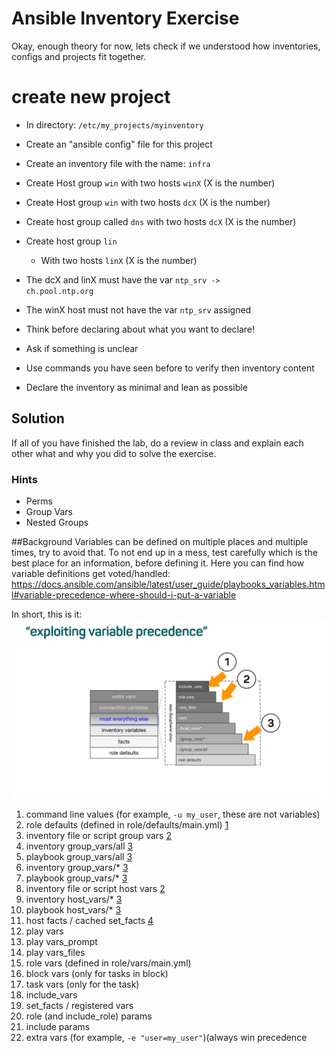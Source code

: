 # Ansible Inventory Exercise
Okay, enough theory for now, lets check if we understood how inventories, configs and projects fit together.

# create new project
* In directory: <code>/etc/my_projects/myinventory</code>
* Create an "ansible config" file for this project
* Create an inventory file with the name: <code>infra</code>
* Create Host group <code>win</code> with two hosts <code>winX</code> (X is the number)
* Create Host group <code>win</code> with two hosts <code>dcX</code> (X is the number)
* Create host group called <code>dns</code> with two hosts <code>dcX</code> (X is the number)
* Create host group <code>lin</code>
	* With two hosts <code>linX</code> (X is the number)
* The dcX and linX must have the var <code>ntp_srv -> ch.pool.ntp.org</code>
* The winX host must not have the var <code>ntp_srv</code> assigned

* Think before declaring about what you want to declare!
* Ask if something is unclear
* Use commands you have seen before to verify then inventory content
* Declare the inventory as minimal and lean as possible

## Solution
If all of you have finished the lab, do a review in class and explain each other what and why you did to solve the exercise.


### Hints
* Perms
* Group Vars
* Nested Groups

##Background
Variables can be defined on multiple places and multiple times, try to avoid that.
To not end up in a mess, test carefully which is the best place for an information, before defining it.
Here you can find how variable definitions get voted/handled:
https://docs.ansible.com/ansible/latest/user_guide/playbooks_variables.html#variable-precedence-where-should-i-put-a-variable

In short, this is it:
![enter image description here](https://github.com/joe-speedboat/workshop.ansible/raw/master/images/ansible_vars2.png)
1.  command line values (for example, `-u my_user`, these are not variables)
2.  role defaults (defined in role/defaults/main.yml) [1](https://docs.ansible.com/ansible/latest/user_guide/playbooks_variables.html#id13)
3.  inventory file or script group vars [2](https://docs.ansible.com/ansible/latest/user_guide/playbooks_variables.html#id14)
4.  inventory group_vars/all [3](https://docs.ansible.com/ansible/latest/user_guide/playbooks_variables.html#id15)
5.  playbook group_vars/all [3](https://docs.ansible.com/ansible/latest/user_guide/playbooks_variables.html#id15)
6.  inventory group_vars/* [3](https://docs.ansible.com/ansible/latest/user_guide/playbooks_variables.html#id15)
7.  playbook group_vars/* [3](https://docs.ansible.com/ansible/latest/user_guide/playbooks_variables.html#id15)
8.  inventory file or script host vars [2](https://docs.ansible.com/ansible/latest/user_guide/playbooks_variables.html#id14)
9.  inventory host_vars/* [3](https://docs.ansible.com/ansible/latest/user_guide/playbooks_variables.html#id15)
10.  playbook host_vars/* [3](https://docs.ansible.com/ansible/latest/user_guide/playbooks_variables.html#id15)
11.  host facts / cached set_facts [4](https://docs.ansible.com/ansible/latest/user_guide/playbooks_variables.html#id16)
12.  play vars
13.  play vars_prompt
14.  play vars_files
15.  role vars (defined in role/vars/main.yml)
16.  block vars (only for tasks in block)
17.  task vars (only for the task)
18.  include_vars
19.  set_facts / registered vars
20.  role (and include_role) params
21.  include params
22.  extra vars (for example, `-e "user=my_user"`)(always win precedence
<!--stackedit_data:
eyJoaXN0b3J5IjpbMTkxOTYzOTE3MiwtMTczMTU5NTYwOSwtMj
M0MDAzMTA5XX0=
-->